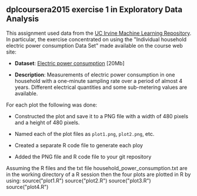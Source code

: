## dplcoursera2015 exercise 1 in Exploratory Data Analysis

This assignment used data from
the <a href="http://archive.ics.uci.edu/ml/">UC Irvine Machine
Learning Repository</a>. In particular, the exercise concentrated on using the "Individual household
electric power consumption Data Set" made available on
the course web site:


* <b>Dataset</b>: <a href="https://d396qusza40orc.cloudfront.net/exdata%2Fdata%2Fhousehold_power_consumption.zip">Electric power consumption</a> [20Mb]

* <b>Description</b>: Measurements of electric power consumption in
one household with a one-minute sampling rate over a period of almost
4 years. Different electrical quantities and some sub-metering values
are available.

For each plot the following was done:

* Constructed the plot and save it to a PNG file with a width of 480
pixels and a height of 480 pixels.

* Named each of the plot files as `plot1.png`, `plot2.png`, etc.

* Created a separate R code file to generate each ploy

* Added the PNG file and R code file to your git repository

Assuming the R files and the txt file household_power_consumption.txt
are in the working directory of a R session then 
the four plots are plotted in R by using:
source("plot1.R")
source("plot2.R")
source("plot3.R")
source("plot4.R")


